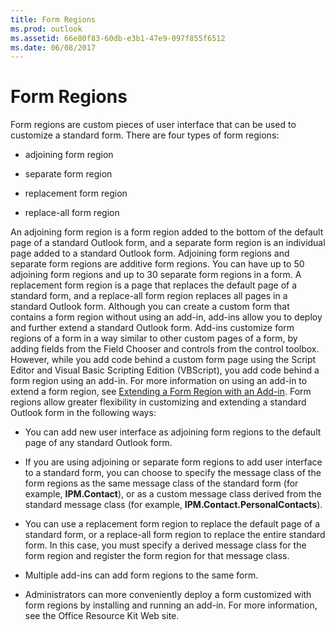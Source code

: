```yaml
---
title: Form Regions
ms.prod: outlook
ms.assetid: 66e80f83-60db-e3b1-47e9-097f855f6512
ms.date: 06/08/2017
---
```



# Form Regions

Form regions are custom pieces of user interface that can be used to customize a standard form. There are four types of form regions:


- adjoining form region
    
- separate form region
    
- replacement form region
    
- replace-all form region
    



 An adjoining form region is a form region added to the bottom of the default page of a standard Outlook form, and a separate form region is an individual page added to a standard Outlook form. Adjoining form regions and separate form regions are additive form regions. You can have up to 50 adjoining form regions and up to 30 separate form regions in a form.
A replacement form region is a page that replaces the default page of a standard form, and a replace-all form region replaces all pages in a standard Outlook form.
Although you can create a custom form that contains a form region without using an add-in, add-ins allow you to deploy and further extend a standard Outlook form. Add-ins customize form regions of a form in a way similar to other custom pages of a form, by adding fields from the Field Chooser and controls from the control toolbox. However, while you add code behind a custom form page using the Script Editor and Visual Basic Scripting Edition (VBScript), you add code behind a form region using an add-in. For more information on using an add-in to extend a form region, see  [Extending a Form Region with an Add-in](extending-a-form-region-with-an-add-in.md).
Form regions allow greater flexibility in customizing and extending a standard Outlook form in the following ways:


- You can add new user interface as adjoining form regions to the default page of any standard Outlook form.
    
- If you are using adjoining or separate form regions to add user interface to a standard form, you can choose to specify the message class of the form regions as the same message class of the standard form (for example, **IPM.Contact**), or as a custom message class derived from the standard message class (for example, **IPM.Contact.PersonalContacts**).
    
- You can use a replacement form region to replace the default page of a standard form, or a replace-all form region to replace the entire standard form. In this case, you must specify a derived message class for the form region and register the form region for that message class.
    
- Multiple add-ins can add form regions to the same form.
    
- Administrators can more conveniently deploy a form customized with form regions by installing and running an add-in. For more information, see the Office Resource Kit Web site.
    


